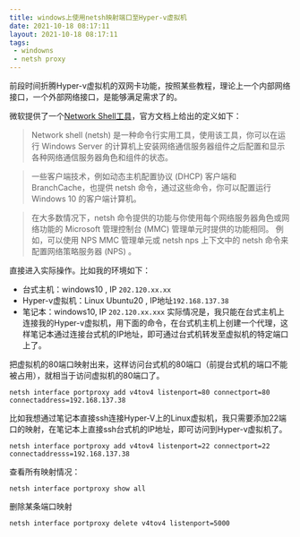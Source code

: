 ```yaml
---
title: windows上使用netsh映射端口至Hyper-v虚拟机
date: 2021-10-18 08:17:11
layout: 2021-10-18 08:17:11
tags:
 - windowns
 - netsh proxy
---
```


前段时间折腾Hyper-v虚拟机的双网卡功能，按照某些教程，理论上一个内部网络接口，一个外部网络接口，是能够满足需求了的。


<!--more-->

微软提供了一个<a href="https://docs.microsoft.com/zh-cn/windows-server/networking/technologies/netsh/netsh">Network Shell工具</a>，官方文档上给出的定义如下：
>Network shell (netsh) 是一种命令行实用工具，使用该工具，你可以在运行 Windows Server 的计算机上安装网络通信服务器组件之后配置和显示各种网络通信服务器角色和组件的状态。

>一些客户端技术，例如动态主机配置协议 (DHCP) 客户端和BranchCache，也提供 netsh 命令，通过这些命令，你可以配置运行 Windows 10 的客户端计算机。

>在大多数情况下，netsh 命令提供的功能与你使用每个网络服务器角色或网络功能的 Microsoft 管理控制台 (MMC) 管理单元时提供的功能相同。 例如，可以使用 NPS MMC 管理单元或 netsh nps 上下文中的 netsh 命令来配置网络策略服务器 (NPS) 。


直接进入实际操作。比如我的环境如下：
* 台式主机：windows10 , IP ```202.120.xx.xx```
* Hyper-v虚拟机：Linux Ubuntu20 , IP地址```192.168.137.38```
* 笔记本：windows10, IP ```202.120.xx.xxx```
实际情况是，我只能在台式主机上连接我的Hyper-v虚拟机，用下面的命令，在台式机主机上创建一个代理，这样笔记本通过连接台式机的IP地址，即可通过台式机转发至虚拟机的特定端口上了。

把虚拟机的80端口映射出来，这样访问台式机的80端口（前提台式机的端口不能被占用），就相当于访问虚拟机的80端口了。
```
netsh interface portproxy add v4tov4 listenport=80 connectport=80 connectaddress=192.168.137.38
```
比如我想通过笔记本直接ssh连接Hyper-V上的Linux虚拟机，我只需要添加22端口的映射，在笔记本上直接ssh台式机的IP地址，即可访问到Hyper-v虚拟机了。
```
netsh interface portproxy add v4tov4 listenport=22 connectport=22 connectaddresss=192.168.137.38
```

查看所有映射情况：
```
netsh interface portproxy show all
```

删除某条端口映射
```
netsh interface portproxy delete v4tov4 listenport=5000
```